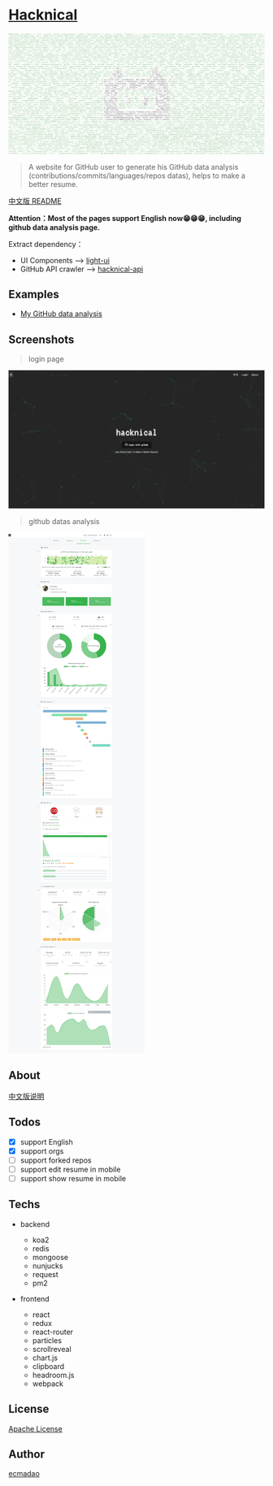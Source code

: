 # [Hacknical](http://hacknical.com?locale=en)

![hacknical-logo-with-text](./screenshots/logos/hacknical-logo-large.png)

> A website for GitHub user to generate his GitHub data analysis (contributions/commits/languages/repos datas), helps to make a better resume.

[中文版 README](./README-ZH.md)

**Attention：Most of the pages support English now😁😁😁, including github data analysis page.**

Extract dependency：

- UI Components --> [light-ui](https://github.com/ecmadao/light-ui)
- GitHub API crawler --> [hacknical-api](https://github.com/ecmadao/hacknical-api)

## Examples

- [My GitHub data analysis](http://hacknical.com/github/ecmadao?locale=en)

## Screenshots

> login page

![login page](./screenshots/login-en.png)

> github datas analysis

![github datas](./screenshots/github-en.png)

## About

[中文版说明](./doc/ABOUT-zh.md)

## Todos

- [x] support English
- [x] support orgs
- [ ] support forked repos
- [ ] support edit resume in mobile
- [ ] support show resume in mobile

## Techs

- backend

  - koa2
  - redis
  - mongoose
  - nunjucks
  - request
  - pm2

- frontend

  - react
  - redux
  - react-router
  - particles
  - scrollreveal
  - chart.js
  - clipboard
  - headroom.js
  - webpack


## License

[Apache License](./LICENSE)

## Author

[ecmadao](//github.com/ecmadao)
